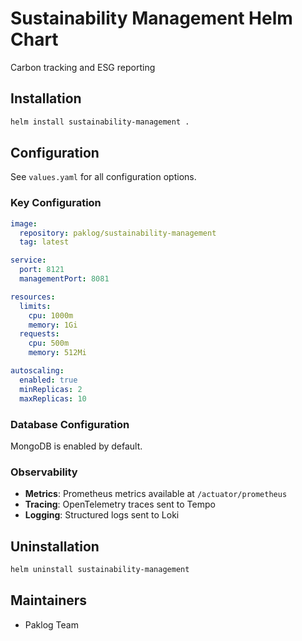 # Sustainability Management Helm Chart

Carbon tracking and ESG reporting

## Installation

```bash
helm install sustainability-management .
```

## Configuration

See `values.yaml` for all configuration options.

### Key Configuration

```yaml
image:
  repository: paklog/sustainability-management
  tag: latest

service:
  port: 8121
  managementPort: 8081

resources:
  limits:
    cpu: 1000m
    memory: 1Gi
  requests:
    cpu: 500m
    memory: 512Mi

autoscaling:
  enabled: true
  minReplicas: 2
  maxReplicas: 10
```

### Database Configuration

MongoDB is enabled by default.



### Observability

- **Metrics**: Prometheus metrics available at `/actuator/prometheus`
- **Tracing**: OpenTelemetry traces sent to Tempo
- **Logging**: Structured logs sent to Loki

## Uninstallation

```bash
helm uninstall sustainability-management
```

## Maintainers

- Paklog Team
